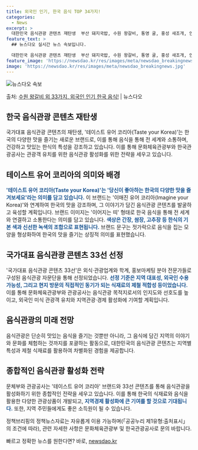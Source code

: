 ```yaml
---
title: 외국인 인기, 한국 음식 TOP 34가지!
categories:
  - News
excerpt: >
  대한민국 음식관광 콘텐츠 재탄생  부산 돼지국밥, 수원 왕갈비, 통영 굴, 홍성 새조개, 안동 소주, 양평 …
feature_text: >
  ## 뉴스다오 실시간 뉴스 속보입니다.

  대한민국 음식관광 콘텐츠 재탄생  부산 돼지국밥, 수원 왕갈비, 통영 굴, 홍성 새조개, 안동 소주, 양평 …
feature_image: 'https://newsdao.kr/res/images/meta/newsdao_breakingnews.jpg'
image: 'https://newsdao.kr/res/images/meta/newsdao_breakingnews.jpg'
---
```


![뉴스다오 속보](https://newsdao.kr/res/images/meta/newsdao_breakingnews.jpg)

<p>출처: <a href="https://newsdao.kr/4734" rel="dofollow">수원 왕갈비 외 33가지, 외국인 인기 한국 음식!</a> | 뉴스다오</p>

<h2 data-ke-size="size26">한국 음식관광 콘텐츠 재탄생</h2>
국가대표 음식관광 콘텐츠의 재탄생, '테이스트 유어 코리아(Taste your Korea)'는 한국의 다양한 맛을 즐기는 새로운 브랜드로, 이를 통해 음식을 통해 전 세계와 소통하며, 건강하고 맛있는 한식의 특성을 강조하고 있습니다. 이를 통해 문화체육관광부와 한국관광공사는 관광객 유치를 위한 음식관광 활성화를 위한 전략을 세우고 있습니다.

<h2 data-ke-size="size26">테이스트 유어 코리아의 의미와 배경</h2>
<b><span style="color: #1a5490;">'테이스트 유어 코리아(Taste your Korea)'는 '당신이 좋아하는 한국의 다양한 맛을 즐겨보세요'라는 의미를 담고 있습니다.</span></b> 이 브랜드는 '이매진 유어 코리아(Imagine your Korea)'와 연계하여 한국의 맛을 강조하며, 그 이야기가 담긴 음식관광 콘텐츠를 발굴하고 육성할 계획입니다. 브랜드 이미지는 '이어지는 띠' 형태로 한국 음식을 통해 전 세계와 연결하고 소통한다는 의미를 담고 있습니다. <b><span style="color: #1a5490;">색상은 간장, 쌈장, 고추장 등 한식의 기본 색과 신선한 녹색의 조합으로 표현됩니다.</span></b> 브랜드 문구는 젓가락으로 음식을 집는 모양을 형상화하여 한국의 맛을 즐기는 상징적 의미를 표현했습니다.

<h2 data-ke-size="size26">국가대표 음식관광 콘텐츠 33선 선정</h2>
'국가대표 음식관광 콘텐츠 33선'은 외식·관광업계와 학계, 홍보마케팅 분야 전문가들로 구성된 음식관광 자문단을 통해 선정되었습니다. <b><span style="color: #1a5490;">선정 기준은 지역 대표성, 외국인 수용 가능성, 그리고 현지 방문의 직접적인 동기가 되는 식재료의 제철 적합성 등이었습니다.</span></b> 이를 통해 문화체육관광부와 관광공사는 음식관광 목적지로서의 인지도와 선호도를 높이고, 외국인 미식 관광객 유치와 지역관광·경제 활성화에 기여할 계획입니다. 

<h2 data-ke-size="size26">음식관광의 미래 전망</h2>
음식관광은 단순히 맛있는 음식을 즐기는 것뿐만 아니라, 그 음식에 담긴 지역의 이야기와 문화를 체험하는 것까지를 포괄하는 활동으로, 대한민국의 음식관광 콘텐츠는 지역별 특성과 제철 식재료를 활용하여 차별화된 경험을 제공합니다. 

<h2 data-ke-size="size26">종합적인 음식관광 활성화 전략</h2>
문체부와 관광공사는 '테이스트 유어 코리아' 브랜드와 33선 콘텐츠를 통해 음식관광을 활성화하기 위한 종합적인 전략을 세우고 있습니다. 이를 통해 한국의 식재료와 음식을 활용한 다양한 관광상품이 개발되고, <b><span style="color: #1a5490;">지역경제 활성화에 큰 기여를 할 것으로 기대됩니다.</span></b> 또한, 지역 주민들에게도 좋은 소득원이 될 수 있습니다.

정책브리핑의 정책뉴스자료는 자유롭게 이용 가능하며(「공공누리 제1유형:출처표시」의 조건에 따라), 관련 자세한 사항은 문화체육관광부 및 한국관광공사로 문의 바랍니다. 

빠르고 정확한 뉴스를 원한다면? 바로, <a href="https://newsdao.kr" rel="dofollow">newsdao.kr</a>


